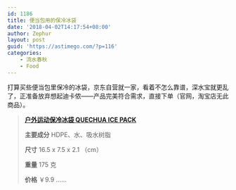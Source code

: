 ```yaml
---
id: 1186
title: 便当包用的保冷冰袋
date: '2018-04-02T14:17:54+08:00'
author: Zephur
layout: post
guid: 'https://astimego.com/?p=116'
categories:
    - 流水春秋
    - Food
---
```


打算买些便当包里保冷的冰袋，京东自营就一家，看着不怎么靠谱，深水宝就更乱了，正准备放弃想起迪卡侬——产品完美符合需求，直接下单（官网，淘宝店无此商品）。

> [**户外运动保冷冰袋 QUECHUA ICE PACK**](https://www.decathlon.com.cn/zh/p/quechua-china-ice-pack/_/R-p-185971?currentPage=1&filter=all&mc=8398377&orderId=cn310211351)
> 
> **主要成分** HDPE、水、吸水树脂
> 
> **尺寸** 16.5 x 7.5 x 2.1 （cm）
> 
> **重量** 175 克
> 
> **价格** ￥9.9 ……